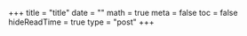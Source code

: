 +++
title = "title"
date = ""
math = true
meta = false
toc = false
hideReadTime = true
type = "post"
+++
